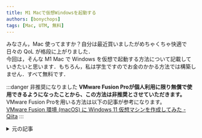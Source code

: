 ```yaml
---
title: M1 Macで仮想Windowsを起動する
authors: [bonychops]
tags: [Mac, UTM, 無料]
---
```


みなさん，Mac 使ってますか？自分は最近買いましたがめちゃくちゃ快適で日々の QoL が格段に上がりました．  
今回は，そんな M1 Mac で Windows を仮想で起動する方法について記載していきたいと思います．もちろん，私は学生ですのでお金のかかる方法では構築しません．すべて無料です．

<!--truncate-->

:::danger 非推奨になりました
**VMware Fusion Proが個人利用に限り無償で使用できるようになったことから、この方法は非推奨とさせていただきます。**  
VMware Fusion Proを用いる方法は以下の記事が参考になります。  
[VMware Fusion 環境 (macOS) に Windows 11 仮想マシンを作成してみた - Qiita](https://qiita.com/sanjushi003/items/2c77880fbf999ddf94fe)
:::

<details>
<summary>元の記事</summary>


:::info
別に M1 に限らず，M2 や今後出るかもしれない M3 でも再現できると思います．要は， **Apple Silicon(arm チップ)** 向けの記事ってことです
:::

:::warning
ただ，自分は M1 Mac Air しか持ってないので，それ以外での環境で再現することができません．よって，もしかしたら別環境では再現できないかもしれないことを留意してください
:::

:::warning
すべて無料と言いましたが，Windows のライセンスに関してはご自身で用意してください．大学によりますが，Education であれば無料で使えるところもあるので，それを活用しましょう．
:::

:::note
公式では UUP dump と称されているサイトからイメージを落とすことを推奨されていますが，自分はあまり非公式のイメージを使いたくないためこの方法を取っています．公式が案内する方法を使いたい場合は，[Windows 11 | UTM Documentation](https://docs.getutm.app/guides/windows/)をご覧ください．
:::

## Arm 版 Windows を用意する

まず，Arm 版 Windows のイメージを入手します．

:::info
Windows では任意 CPU アーキテクチャ向けのバイナリを Arm で実行するすご機能があります，しかし，Win 10 だと x86 バイナリのみ，Win 11 は x86，x64 両者対応なので，**よくわからなかったら Win 11 にする**ことを**強く**お勧めします．
:::

1. Windows Insider Program に登録する
   Arm 版 Windows は Preview という位置付けなので，Insider Program への登録が必要です．こちらの[The Windows Insider Program](https://www.microsoft.com/ja-jp/windowsinsider/)で申請をします．
   1. こちらの青い[登録]をクリック  
      ![](./register-insider.png)
   1. Microsoft アカウントでログイン
   1. 必要事項を入力し，登録を完了させる
1. 登録が完了したら，[Download Windows Insider Preview ARM64](https://www.microsoft.com/en-us/software-download/windowsinsiderpreviewARM64)から，Win11 の Arm 版をダウンロードします．
   1. エディションを選びます． 一番安定している Beta を選びます
      ![](./win-edition-select.png)
   1. 言語を選びます．英語しかありません；；
   1. ダウンロード．大体 10GB ぐらいあります...

## UTM をダウンロード/インストール

仮想環境として UTM というものを使います．同一 CPU アーキテクチャでも，違うやつでも動かせる優れものです．

1. [mac.getutm.app](https://mac.getutm.app/)にアクセス
1. なぜか App Store だと$9.99 するので，Download をクリックして無償でダウンロードします
1. 恒例のやつをやります  
   ![](./drag-to-app.png)
   :::note
   これのためだけにためだけに 242MB 落としました
   :::

## UTM 設定

1. 新規仮想マシンを作成をクリック  
   :::note
   なんかすでに Win が生えていますが気にしないでください
   :::
   ![](./new.png)
1. 仮想化をクリック  
   ![](./emu.png)
1. **VHDX イメージを読み込む**にチェックを入れて，先ほどダウンロードした arm 版 Windows のイメージを選択  
   :::info
   写真では間違えていますが，`Windows11_InsiderPreview_Client_ARM64_en-us_xxxxx.VHDX`を選んでください
   :::
   ![](./machine-conf.png)
1. メモリはマシンの半分ぐらいのメモリを割り当てましょう(最低でも 4096MB)．  
   ![](./ram.png)
1. 共有ディレクトリは，Win と共有できるフォルダの設定です．Mac から Win に転送したいファイルがあれば，設定すると便利かもしれません．  
   ![](./directory.png)
1. 設定が完了するとこんな感じです  
   ![](./conf-done.png)
1. ネットワークの設定だけ先に行っておきます．ここをクリックしてください．
   ![](./config-button.png)
1. ネットワークの設定を開いて，ネットワークモードを**仮想 VLAN**にしてください  
   ![](./network-config.png)  
   ![](./network-mode.png)
1. これで一通りの設定は完了です！

## 解像度を大きくしておく

初期設定だと解像度が小さく，押せない箇所が出てくるので先に広げておきます．

1. ▶️ 再生ボタンを押して Windows を起動します
   :::warning
   **起動したら即座に`esc`を連打します！** 詳しくは次をご覧ください．
   :::
   ![](./conf-done.png)
1. `Start boot option`が出たら**即座に**`esc`を連打します  
   ![](./win-booted.png)
1. `Device Manager`を選択
   ![](./device.png)
1. `OVMF Platform Configuration`を選択
   ![](./ovmf.png)
1. 解像度を`1024x768`に設定します
   ![](./res.png)
1. `esc`を押して，`y`を押して保存します
   ![](./save.png)
1. `esc`を何回か押し，最初の画面に戻ったら`Continue`
   ![](./first.png)
1. これで解像度が大きめのウィンドウが立ち上がるようになりました
   :::info
   もし，こんな感じの表示が出たら**Restart my PC**をすれば良いですが，これで再起動した後は起動しないかもしれません．そういう時は一度ウィンドウを閉じて，再度起動し直してください  
    ![](./if.png)
   :::

## Windows セットアップ

1. こんな感じで起動したら，
   ![](./inst-first.png)
1. `Shift + (fn) + F10`でターミナルを起動します(**_！？！？！？！_**)
   1. Yes
      ![](./oac.png)
   1. ターミナルが開く
      ![](./terminal.png)
1. `OOBE\BYPASSNRO`と入力して`Enter`(勝手に再起動します)．
   :::info US 配列
   `\`は`]`を入力するキー(ひらがな: `む`)を押します
   :::
   ![](./skip.png)
   :::info この儀式はなに...？
   これは，のちのネットワークの設定をスキップするための儀式です．この仮想マシンはドライバをインストールしていない状態なので，現状ネットワークに接続できませんが，Win11 のセットアップはネットワークの設定をスキップできない仕様になっています．  
   その上，以下の画像のネットワーク構成画面になると**なぜか**`Shift + F10`が効かなくなり詰むのでここで入力する必要があります．~~_(MS くんさあ...)_~~  
    ![](./ms...png)
   :::
1. 再起動したら，諸々の設定を進めていきます(初歩的なところは飛ばします)
1. ネットワークの設定で，**I don't have internet**を選択
   ![](./idhi.png)
1. いろいろ入力します
1. This might take a few minutes. なので待ちましょう．  
   ![](./few.png)
1. Windows 起動！！
   ![](./windows-booted.png)
1. 左上のディスクアイコンをクリックして，一番下が`spice-guest-tools-x.x.x.iso`になっていることを確認してください(なっていなければ**Windows ゲストツールをインストール...**)．  
   ![](./diskicon.png)  
   ![](./iso.png)
1. `UTM`というディスクがマウントされているので，その中の`spice-guest-tools-x.x.x`を実行
   ![](./utmdisk.png)
1. インストールが完了したら**Reboot now**，もしくは手動で Windows を再起動
1. 再起動したらネットに接続できるようになり，ウィンドウサイズを変えて自由に解像度も変更できます．**完成！！**
   ![](./alldone.png)

## 今後やるべき

今後やるべきことを書いておきます

- **ライセンス認証**: 早めにやっておきましょう．~~まあしなくても使えないことはないですが，~~学校で配布されている Win ライセンスなどを活用しましょう．
- **日本語化**: 必要な人はやっておきましょう．ただ，できるのかは定かじゃないです(自分がしようとしたらうまくいかなかった)．

## 注意

:::warning
今回使っているのはあくまでも**Arm 版**Windows であり，x64 は Windows の謎テクノロジーで動くだけなので，ハイパフォーマンスや通常通りの動作をすることが保証されていません(例えば，Visual Studio は x64 マシンにリモート接続することを推奨してきます)．使う時は自己責任でね．
:::

</details>
